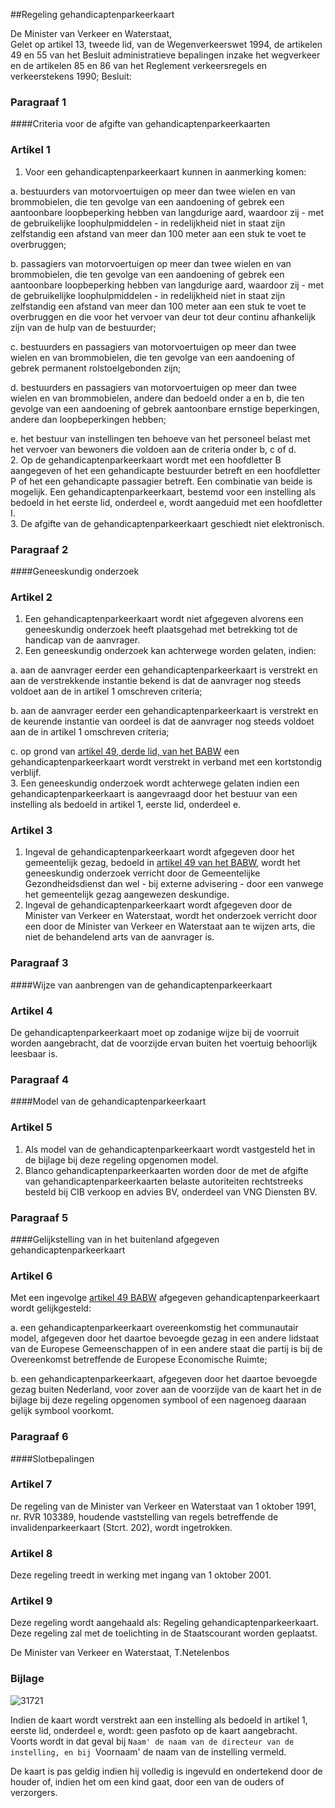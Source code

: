 <meta http-equiv='Content-Type' content='text/html; charset=utf-8' />

##Regeling gehandicaptenparkeerkaart

De Minister van Verkeer en Waterstaat,  
Gelet op artikel 13, tweede lid, van de Wegenverkeerswet 1994, de artikelen 49 en 55 van het Besluit administratieve bepalingen inzake het wegverkeer en de artikelen 85 en 86 van het Reglement verkeersregels en verkeerstekens 1990;
Besluit:     
### Paragraaf  1  

####Criteria voor de afgifte van gehandicaptenparkeerkaarten

### Artikel  1  

1.  Voor een gehandicaptenparkeerkaart kunnen in aanmerking komen: 

a. bestuurders van motorvoertuigen op meer dan twee wielen en van brommobielen, die ten gevolge van een aandoening of gebrek een aantoonbare loopbeperking hebben van langdurige aard, waardoor zij - met de gebruikelijke loophulpmiddelen - in redelijkheid niet in staat zijn zelfstandig een afstand van meer dan 100 meter aan een stuk te voet te overbruggen;  

b. passagiers van motorvoertuigen op meer dan twee wielen en van brommobielen, die ten gevolge van een aandoening of gebrek een aantoonbare loopbeperking hebben van langdurige aard, waardoor zij - met de gebruikelijke loophulpmiddelen - in redelijkheid niet in staat zijn zelfstandig een afstand van meer dan 100 meter aan een stuk te voet te overbruggen en die voor het vervoer van deur tot deur continu afhankelijk zijn van de hulp van de bestuurder;  

c. bestuurders en passagiers van motorvoertuigen op meer dan twee wielen en van brommobielen, die ten gevolge van een aandoening of gebrek permanent rolstoelgebonden zijn;  

d. bestuurders en passagiers van motorvoertuigen op meer dan twee wielen en van brommobielen, andere dan bedoeld onder a en b, die ten gevolge van een aandoening of gebrek aantoonbare ernstige beperkingen, andere dan loopbeperkingen hebben;  

e. het bestuur van instellingen ten behoeve van het personeel belast met het vervoer van bewoners die voldoen aan de criteria onder b, c of d.     
2.  Op de gehandicaptenparkeerkaart wordt met een hoofdletter B aangegeven of het een gehandicapte bestuurder betreft en een hoofdletter P of het een gehandicapte passagier betreft. Een combinatie van beide is mogelijk. Een gehandicaptenparkeerkaart, bestemd voor een instelling als bedoeld in het eerste lid, onderdeel e, wordt aangeduid met een hoofdletter I.   
3.  De afgifte van de gehandicaptenparkeerkaart geschiedt niet elektronisch.   

### Paragraaf  2  

####Geneeskundig onderzoek

### Artikel  2  

1.  Een gehandicaptenparkeerkaart wordt niet afgegeven alvorens een geneeskundig onderzoek heeft plaatsgehad met betrekking tot de handicap van de aanvrager.   
2.  Een geneeskundig onderzoek kan achterwege worden gelaten, indien: 

a. aan de aanvrager eerder een gehandicaptenparkeerkaart is verstrekt en aan de verstrekkende instantie bekend is dat de aanvrager nog steeds voldoet aan de in artikel 1 omschreven criteria;  

b. aan de aanvrager eerder een gehandicaptenparkeerkaart is verstrekt en de keurende instantie van oordeel is dat de aanvrager nog steeds voldoet aan de in artikel 1 omschreven criteria;  

c. op grond van [artikel 49, derde lid, van het BABW](../../../../AMvB/besluit/administratieve/bepalingen/inzake/het/wegverkeer/(babw)/BWBR0004826/README.md) een gehandicaptenparkeerkaart wordt verstrekt in verband met een kortstondig verblijf.     
3.  Een geneeskundig onderzoek wordt achterwege gelaten indien een gehandicaptenparkeerkaart is aangevraagd door het bestuur van een instelling als bedoeld in artikel 1, eerste lid, onderdeel e.   

### Artikel  3  

1.  Ingeval de gehandicaptenparkeerkaart wordt afgegeven door het gemeentelijk gezag, bedoeld in [artikel 49 van het BABW](../../../../AMvB/besluit/administratieve/bepalingen/inzake/het/wegverkeer/(babw)/BWBR0004826/README.md), wordt het geneeskundig onderzoek verricht door de Gemeentelijke Gezondheidsdienst dan wel - bij externe advisering - door een vanwege het gemeentelijk gezag aangewezen deskundige.   
2.  Ingeval de gehandicaptenparkeerkaart wordt afgegeven door de Minister van Verkeer en Waterstaat, wordt het onderzoek verricht door een door de Minister van Verkeer en Waterstaat aan te wijzen arts, die niet de behandelend arts van de aanvrager is.   

### Paragraaf  3  

####Wijze van aanbrengen van de gehandicaptenparkeerkaart

### Artikel  4  

De gehandicaptenparkeerkaart moet op zodanige wijze bij de voorruit worden aangebracht, dat de voorzijde ervan buiten het voertuig behoorlijk leesbaar is.  

### Paragraaf  4  

####Model van de gehandicaptenparkeerkaart

### Artikel  5  

1.  Als model van de gehandicaptenparkeerkaart wordt vastgesteld het in de bijlage bij deze regeling opgenomen model.   
2.  Blanco gehandicaptenparkeerkaarten worden door de met de afgifte van gehandicaptenparkeerkaarten belaste autoriteiten rechtstreeks besteld bij CIB verkoop en advies BV, onderdeel van VNG Diensten BV.   

### Paragraaf  5  

####Gelijkstelling van in het buitenland afgegeven gehandicaptenparkeerkaart

### Artikel  6  

Met een ingevolge [artikel 49 BABW](../../../../AMvB/besluit/administratieve/bepalingen/inzake/het/wegverkeer/(babw)/BWBR0004826/README.md) afgegeven gehandicaptenparkeerkaart wordt gelijkgesteld: 

a. een gehandicaptenparkeerkaart overeenkomstig het communautair model, afgegeven door het daartoe bevoegde gezag in een andere lidstaat van de Europese Gemeenschappen of in een andere staat die partij is bij de Overeenkomst betreffende de Europese Economische Ruimte;  

b. een gehandicaptenparkeerkaart, afgegeven door het daartoe bevoegde gezag buiten Nederland, voor zover aan de voorzijde van de kaart het in de bijlage bij deze regeling opgenomen symbool of een nagenoeg daaraan gelijk symbool voorkomt.    

### Paragraaf  6  

####Slotbepalingen

### Artikel  7  

De regeling van de Minister van Verkeer en Waterstaat van 1 oktober 1991, nr. RVR 103389, houdende vaststelling van regels betreffende de invalidenparkeerkaart (Stcrt. 202), wordt ingetrokken.  

### Artikel  8  

Deze regeling treedt in werking met ingang van 1 oktober 2001.  

### Artikel  9  

Deze regeling wordt aangehaald als: Regeling gehandicaptenparkeerkaart.  
Deze regeling zal met de toelichting in de Staatscourant worden geplaatst.   

De 
Minister van Verkeer en Waterstaat, 
T.Netelenbos   

### Bijlage  

![31721](http://wetten.overheid.nl/Illustration/31721)

Indien de kaart wordt verstrekt aan een instelling als bedoeld in artikel 1, eerste lid, onderdeel e, wordt: geen pasfoto op de kaart aangebracht. Voorts wordt in dat geval bij `Naam' de naam van de directeur van de instelling, en bij `Voornaam' de naam van de instelling vermeld.  

De kaart is pas geldig indien hij volledig is ingevuld en ondertekend door de houder of, indien het om een kind gaat, door een van de ouders of verzorgers.   
